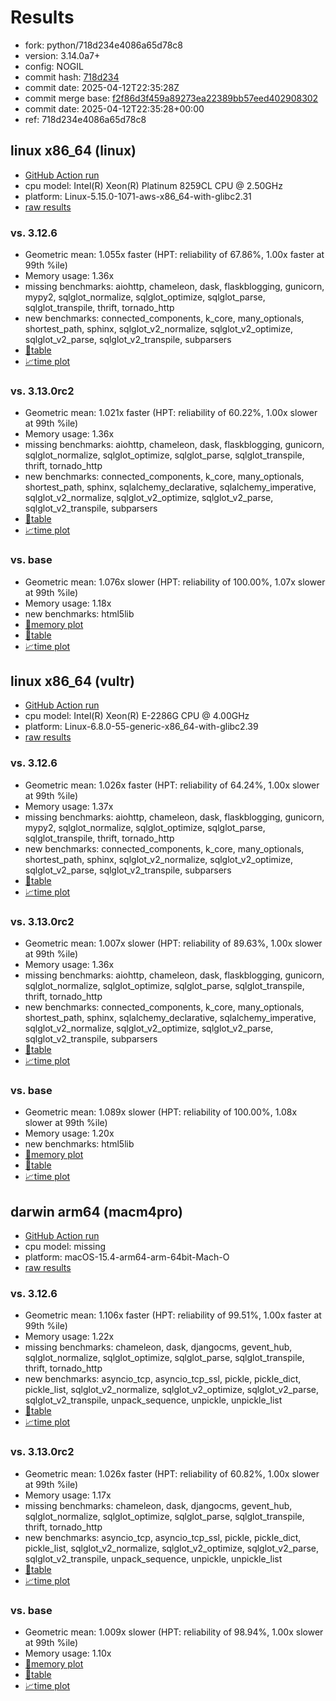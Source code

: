 # Results

- fork: python/718d234e4086a65d78c8
- version: 3.14.0a7+
- config: NOGIL
- commit hash: [718d234](https://github.com/python/cpython/commit/718d234)
- commit date: 2025-04-12T22:35:28Z
- commit merge base: [f2f86d3f459a89273ea22389bb57eed402908302](https://github.com/python/cpython/commit/f2f86d3f459a89273ea22389bb57eed402908302)
- commit date: 2025-04-12T22:35:28+00:00
- ref: 718d234e4086a65d78c8

## linux x86_64 (linux)

- [GitHub Action run](https://github.com/facebookexperimental/free-threading-benchmarking/actions/runs/14424572441)
- cpu model: Intel(R) Xeon(R) Platinum 8259CL CPU @ 2.50GHz
- platform: Linux-5.15.0-1071-aws-x86_64-with-glibc2.31
- [raw results](bm-20250412-linux-x86_64-python-718d234e4086a65d78c8-3.14.0a7%2B-718d234.json)

### vs. 3.12.6

- Geometric mean: 1.055x faster (HPT: reliability of 67.86%, 1.00x faster at 99th %ile)
- Memory usage: 1.36x
- missing benchmarks: aiohttp, chameleon, dask, flaskblogging, gunicorn, mypy2, sqlglot_normalize, sqlglot_optimize, sqlglot_parse, sqlglot_transpile, thrift, tornado_http
- new benchmarks: connected_components, k_core, many_optionals, shortest_path, sphinx, sqlglot_v2_normalize, sqlglot_v2_optimize, sqlglot_v2_parse, sqlglot_v2_transpile, subparsers
- [📄table](bm-20250412-linux-x86_64-python-718d234e4086a65d78c8-3.14.0a7%2B-718d234-vs-3.12.6.md)
- [📈time plot](bm-20250412-linux-x86_64-python-718d234e4086a65d78c8-3.14.0a7%2B-718d234-vs-3.12.6.svg)

### vs. 3.13.0rc2

- Geometric mean: 1.021x faster (HPT: reliability of 60.22%, 1.00x slower at 99th %ile)
- Memory usage: 1.36x
- missing benchmarks: aiohttp, chameleon, dask, flaskblogging, gunicorn, sqlglot_normalize, sqlglot_optimize, sqlglot_parse, sqlglot_transpile, thrift, tornado_http
- new benchmarks: connected_components, k_core, many_optionals, shortest_path, sphinx, sqlalchemy_declarative, sqlalchemy_imperative, sqlglot_v2_normalize, sqlglot_v2_optimize, sqlglot_v2_parse, sqlglot_v2_transpile, subparsers
- [📄table](bm-20250412-linux-x86_64-python-718d234e4086a65d78c8-3.14.0a7%2B-718d234-vs-3.13.0rc2.md)
- [📈time plot](bm-20250412-linux-x86_64-python-718d234e4086a65d78c8-3.14.0a7%2B-718d234-vs-3.13.0rc2.svg)

### vs. base

- Geometric mean: 1.076x slower (HPT: reliability of 100.00%, 1.07x slower at 99th %ile)
- Memory usage: 1.18x
- new benchmarks: html5lib
- [🧠memory plot](bm-20250412-linux-x86_64-python-718d234e4086a65d78c8-3.14.0a7%2B-718d234-vs-base-mem.svg)
- [📄table](bm-20250412-linux-x86_64-python-718d234e4086a65d78c8-3.14.0a7%2B-718d234-vs-base.md)
- [📈time plot](bm-20250412-linux-x86_64-python-718d234e4086a65d78c8-3.14.0a7%2B-718d234-vs-base.svg)

## linux x86_64 (vultr)

- [GitHub Action run](https://github.com/facebookexperimental/free-threading-benchmarking/actions/runs/14424572441)
- cpu model: Intel(R) Xeon(R) E-2286G CPU @ 4.00GHz
- platform: Linux-6.8.0-55-generic-x86_64-with-glibc2.39
- [raw results](bm-20250412-vultr-x86_64-python-718d234e4086a65d78c8-3.14.0a7%2B-718d234.json)

### vs. 3.12.6

- Geometric mean: 1.026x faster (HPT: reliability of 64.24%, 1.00x slower at 99th %ile)
- Memory usage: 1.37x
- missing benchmarks: aiohttp, chameleon, dask, flaskblogging, gunicorn, mypy2, sqlglot_normalize, sqlglot_optimize, sqlglot_parse, sqlglot_transpile, thrift, tornado_http
- new benchmarks: connected_components, k_core, many_optionals, shortest_path, sphinx, sqlglot_v2_normalize, sqlglot_v2_optimize, sqlglot_v2_parse, sqlglot_v2_transpile, subparsers
- [📄table](bm-20250412-vultr-x86_64-python-718d234e4086a65d78c8-3.14.0a7%2B-718d234-vs-3.12.6.md)
- [📈time plot](bm-20250412-vultr-x86_64-python-718d234e4086a65d78c8-3.14.0a7%2B-718d234-vs-3.12.6.svg)

### vs. 3.13.0rc2

- Geometric mean: 1.007x slower (HPT: reliability of 89.63%, 1.00x slower at 99th %ile)
- Memory usage: 1.36x
- missing benchmarks: aiohttp, chameleon, dask, flaskblogging, gunicorn, sqlglot_normalize, sqlglot_optimize, sqlglot_parse, sqlglot_transpile, thrift, tornado_http
- new benchmarks: connected_components, k_core, many_optionals, shortest_path, sphinx, sqlalchemy_declarative, sqlalchemy_imperative, sqlglot_v2_normalize, sqlglot_v2_optimize, sqlglot_v2_parse, sqlglot_v2_transpile, subparsers
- [📄table](bm-20250412-vultr-x86_64-python-718d234e4086a65d78c8-3.14.0a7%2B-718d234-vs-3.13.0rc2.md)
- [📈time plot](bm-20250412-vultr-x86_64-python-718d234e4086a65d78c8-3.14.0a7%2B-718d234-vs-3.13.0rc2.svg)

### vs. base

- Geometric mean: 1.089x slower (HPT: reliability of 100.00%, 1.08x slower at 99th %ile)
- Memory usage: 1.20x
- new benchmarks: html5lib
- [🧠memory plot](bm-20250412-vultr-x86_64-python-718d234e4086a65d78c8-3.14.0a7%2B-718d234-vs-base-mem.svg)
- [📄table](bm-20250412-vultr-x86_64-python-718d234e4086a65d78c8-3.14.0a7%2B-718d234-vs-base.md)
- [📈time plot](bm-20250412-vultr-x86_64-python-718d234e4086a65d78c8-3.14.0a7%2B-718d234-vs-base.svg)

## darwin arm64 (macm4pro)

- [GitHub Action run](https://github.com/facebookexperimental/free-threading-benchmarking/actions/runs/14424572441)
- cpu model: missing
- platform: macOS-15.4-arm64-arm-64bit-Mach-O
- [raw results](bm-20250412-macm4pro-arm64-python-718d234e4086a65d78c8-3.14.0a7%2B-718d234.json)

### vs. 3.12.6

- Geometric mean: 1.106x faster (HPT: reliability of 99.51%, 1.00x faster at 99th %ile)
- Memory usage: 1.22x
- missing benchmarks: chameleon, dask, djangocms, gevent_hub, sqlglot_normalize, sqlglot_optimize, sqlglot_parse, sqlglot_transpile, thrift, tornado_http
- new benchmarks: asyncio_tcp, asyncio_tcp_ssl, pickle, pickle_dict, pickle_list, sqlglot_v2_normalize, sqlglot_v2_optimize, sqlglot_v2_parse, sqlglot_v2_transpile, unpack_sequence, unpickle, unpickle_list
- [📄table](bm-20250412-macm4pro-arm64-python-718d234e4086a65d78c8-3.14.0a7%2B-718d234-vs-3.12.6.md)
- [📈time plot](bm-20250412-macm4pro-arm64-python-718d234e4086a65d78c8-3.14.0a7%2B-718d234-vs-3.12.6.svg)

### vs. 3.13.0rc2

- Geometric mean: 1.026x faster (HPT: reliability of 60.82%, 1.00x slower at 99th %ile)
- Memory usage: 1.17x
- missing benchmarks: chameleon, dask, djangocms, gevent_hub, sqlglot_normalize, sqlglot_optimize, sqlglot_parse, sqlglot_transpile, thrift, tornado_http
- new benchmarks: asyncio_tcp, asyncio_tcp_ssl, pickle, pickle_dict, pickle_list, sqlglot_v2_normalize, sqlglot_v2_optimize, sqlglot_v2_parse, sqlglot_v2_transpile, unpack_sequence, unpickle, unpickle_list
- [📄table](bm-20250412-macm4pro-arm64-python-718d234e4086a65d78c8-3.14.0a7%2B-718d234-vs-3.13.0rc2.md)
- [📈time plot](bm-20250412-macm4pro-arm64-python-718d234e4086a65d78c8-3.14.0a7%2B-718d234-vs-3.13.0rc2.svg)

### vs. base

- Geometric mean: 1.009x slower (HPT: reliability of 98.94%, 1.00x slower at 99th %ile)
- Memory usage: 1.10x
- [🧠memory plot](bm-20250412-macm4pro-arm64-python-718d234e4086a65d78c8-3.14.0a7%2B-718d234-vs-base-mem.svg)
- [📄table](bm-20250412-macm4pro-arm64-python-718d234e4086a65d78c8-3.14.0a7%2B-718d234-vs-base.md)
- [📈time plot](bm-20250412-macm4pro-arm64-python-718d234e4086a65d78c8-3.14.0a7%2B-718d234-vs-base.svg)

